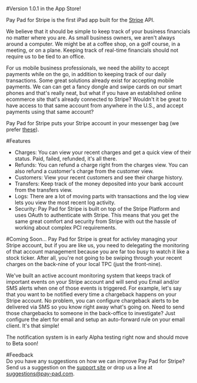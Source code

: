 #Version 1.0.1 in the App Store!

Pay Pad for Stripe is the first iPad app built for the [Stripe](http://www.stripe.com) API.

We believe that it should be simple to keep track of your business financials no matter where you are. As small business owners, we aren't always around a computer. We might be at a coffee shop, on a golf course, in a meeting, or on a plane. Keeping track of real-time financials should not require us to be tied to an office.

For us mobile business professionals, we need the ability to accept payments while on the go, in addition to keeping track of our daily transactions. Some great solutions already exist for accepting mobile payments. We can can get a fancy dongle and swipe cards on our smart phones and that's really neat, but what if you have an established online ecommerce site that's already connected to Stripe? Wouldn't it be great to have access to that same account from anywhere in the U.S., and accept payments using that same account?

Pay Pad for Stripe puts your Stripe account in your messenger bag (we prefer [these](http://www.timbuk2.com)). 

#Features  
- Charges: You can view your recent charges and get a quick view of their status. Paid, failed, refunded, it's all there.  
- Refunds: You can refund a charge right from the charges view. You can also refund a customer's charge from the customer view.  
- Customers: View your recent customers and see their charge history.  
- Transfers: Keep track of the money deposited into your bank account from the transfers view.  
- Logs: There are a lot of moving parts with transactions and the log view lets you view the most recent log activity.  
- Security: Pay Pad for Stripe is built on top of the Stripe Platform and uses OAuth to authenticate with Stripe. This means that you get the same great comfort and security from Stripe with out the hassle of working about complex PCI requirements.

#Coming Soon...
Pay Pad for Stripe is great for activley managing your Stripe account, but if you are like us, you need to delegating the monitoring of that account management because you are far too busy to watch it like a stock ticker. After all, you're not going to be swiping through your recent charges on the back-nine of your local TPC (just the front-nine). 

We've built an active account monitoring system that keeps track of important events on your Stripe account and will send you Email and/or SMS alerts when one of those events is triggered. For example, let's say that you want to be notified every time a chargeback happens on your Stripe account. No problem, you can configure chargeback alerts to be delivered via SMS so you know right away what's going on. Need to send those chargebacks to someone in the back-office to investigate? Just configure the alert for email and setup an auto-forward rule on your email client. It's that simple!

The notification system is in early Alpha testing right now and should move to Beta soon!

#Feedback  
Do you have any suggestions on how we can improve Pay Pad for Stripe? Send us a suggestion on the [support site](http://paypad.uservoice.com) or drop us a line at [suggestions@pay-pad.com](mailto:suggestions@pay-pad.com).